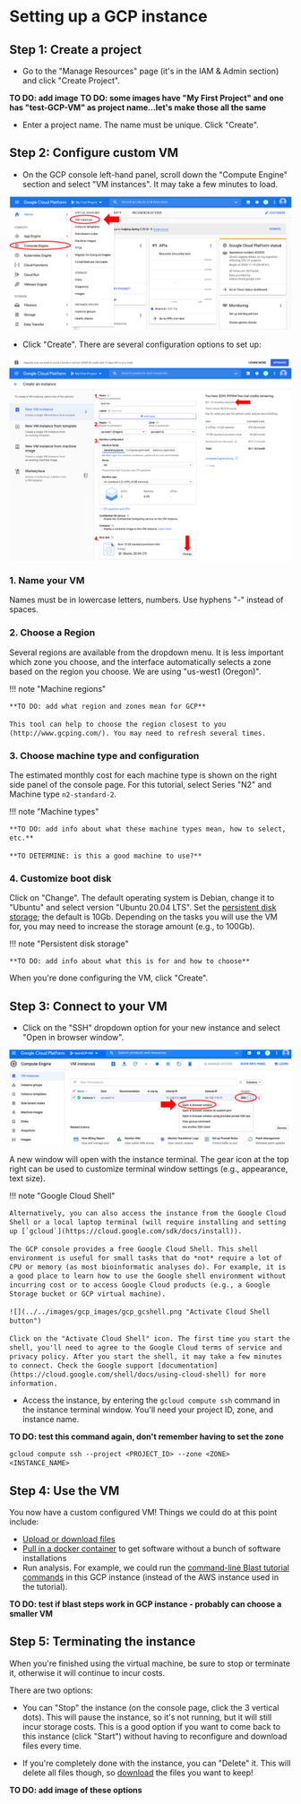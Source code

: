 # Setting up a GCP instance

## Step 1: Create a project

- Go to the "Manage Resources" page (it's in the IAM & Admin section) and click "Create Project".

**TO DO: add image**
**TO DO: some images have "My First Project" and one has "test-GCP-VM" as project name...let's make those all the same**

- Enter a project name. The name must be unique. Click "Create".

## Step 2: Configure custom VM

- On the GCP console left-hand panel, scroll down the "Compute Engine" section and select "VM instances". It may take a few minutes to load.

![](../../images/gcp_images/gcp_vm.png "VM instances")

- Click "Create". There are several configuration options to set up:

![](../../images/gcp_images/gcp_vmconfig.png "VM configuration options")

### 1. Name your VM

Names must be in lowercase letters, numbers. Use hyphens "-" instead of spaces.

### 2. Choose a Region

Several regions are available from the dropdown menu. It is less important which zone you choose, and the interface automatically selects a zone based on the region you choose. We are using "us-west1 (Oregon)".

!!! note "Machine regions"

    **TO DO: add what region and zones mean for GCP**

    This tool can help to choose the region closest to you (http://www.gcping.com/). You may need to refresh several times.

### 3\. Choose machine type and configuration

The estimated monthly cost for each machine type is shown on the right side panel of the console page. For this tutorial, select Series "N2" and Machine type `n2-standard-2`.

!!! note "Machine types"

    **TO DO: add info about what these machine types mean, how to select, etc.**

    **TO DETERMINE: is this a good machine to use?**

### 4\. Customize boot disk

Click on "Change". The default operating system is Debian, change it to "Ubuntu" and select version "Ubuntu 20.04 LTS". Set the [persistent disk storage](https://cloud.google.com/persistent-disk); the default is 10Gb. Depending on the tasks you will use the VM for, you may need to increase the storage amount (e.g., to 100Gb).

!!! note "Persistent disk storage"

    **TO DO: add info about what this is for and how to choose**

When you're done configuring the VM, click "Create".

## Step 3: Connect to your VM

- Click on the "SSH" dropdown option for your new instance and select "Open in browser window".

![](../../images/gcp_images/gcp_vmssh.png "VM SSH dropdown")

A new window will open with the instance terminal. The gear icon at the top right can be used to customize terminal window settings (e.g., appearance, text size).

!!! note "Google Cloud Shell"

    Alternatively, you can also access the instance from the Google Cloud Shell or a local laptop terminal (will require installing and setting up [`gcloud`](https://cloud.google.com/sdk/docs/install)).

    The GCP console provides a free Google Cloud Shell. This shell environment is useful for small tasks that do *not* require a lot of CPU or memory (as most bioinformatic analyses do). For example, it is a good place to learn how to use the Google shell environment without incurring cost or to access Google Cloud products (e.g., a Google Storage bucket or GCP virtual machine).

    ![](../../images/gcp_images/gcp_gcshell.png "Activate Cloud Shell button")

    Click on the "Activate Cloud Shell" icon. The first time you start the shell, you'll need to agree to the Google Cloud terms of service and privacy policy. After you start the shell, it may take a few minutes to connect. Check the Google support [documentation](https://cloud.google.com/shell/docs/using-cloud-shell) for more information.

- Access the instance, by entering the `gcloud compute ssh` command in the instance terminal window. You'll need your project ID, zone, and instance name.

**TO DO: test this command again, don't remember having to set the zone**

```
gcloud compute ssh --project <PROJECT_ID> --zone <ZONE> <INSTANCE_NAME>
```

## Step 4: Use the VM

You now have a custom configured VM! Things we could do at this point include:

- [Upload or download files](./gcp3.md)
- [Pull in a docker container](./gcp4.md) to get software without a bunch of software installations
- Run analysis. For example, we could run the [command-line Blast tutorial commands](../Command-Line-BLAST/BLAST1.md) in this GCP instance (instead of the AWS instance used in the tutorial).

**TO DO: test if blast steps work in GCP instance - probably can choose a smaller VM**

## Step 5: Terminating the instance

When you're finished using the virtual machine, be sure to stop or terminate it, otherwise it will continue to incur costs.

There are two options:

- You can "Stop" the instance (on the console page, click the 3 vertical dots). This will pause the instance, so it's not running, but it will still incur storage costs. This is a good option if you want to come back to this instance (click "Start") without having to reconfigure and download files every time.

- If you're completely done with the instance, you can "Delete" it. This will delete all files though, so [download](./gcp3.md) the files you want to keep!

**TO DO: add image of these options**
